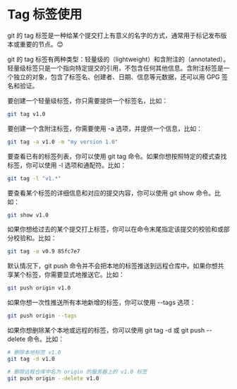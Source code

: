 # Tag 标签使用

git 的 tag 标签是一种给某个提交打上有意义的名字的方式，通常用于标记发布版本或重要的节点。😊

git 的 tag 标签有两种类型：轻量级的（lightweight）和含附注的（annotated）。轻量级标签只是一个指向特定提交的引用，不包含任何其他信息。含附注标签是一个独立的对象，包含了标签名、创建者、日期、信息等元数据，还可以用 GPG 签名和验证。

要创建一个轻量级标签，你只需要提供一个标签名，比如：

```bash
git tag v1.0
```

要创建一个含附注标签，你需要使用 -a 选项，并提供一个信息，比如：

```bash
git tag -a v1.0 -m "my version 1.0"
```

要查看已有的标签列表，你可以使用 git tag 命令。如果你想按照特定的模式查找标签，你可以使用 -l 选项和通配符。比如：

```bash
git tag -l "v1.*"
```

要查看某个标签的详细信息和对应的提交内容，你可以使用 git show 命令。比如：

```bash
git show v1.0
```

如果你想给过去的某个提交打上标签，你可以在命令末尾指定该提交的校验和或部分校验和。比如：

```bash
git tag -a v0.9 85fc7e7
```

默认情况下，git push 命令并不会把本地的标签推送到远程仓库中。如果你想共享某个标签，你需要显式地推送它。比如：

```bash
git push origin v1.0
```

如果你想一次性推送所有本地新增的标签，你可以使用 --tags 选项：

```bash
git push origin --tags
```

如果你想删除某个本地或远程的标签，你可以使用 git tag -d 或 git push --delete 命令。比如：

```bash
# 删除本地标签 v1.0 
git tag -d v1.0

# 删除远程仓库中名为 origin 的服务器上的 v1.0 标签 
git push origin --delete v1.0 
```